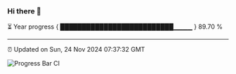 ### Hi there 👋

⏳ Year progress { ██████████████████████████▁▁▁▁ } 89.70 %

---

⏰ Updated on Sun, 24 Nov 2024 07:37:32 GMT

![Progress Bar CI](https://github.com/IshwaranRudhara/GIT-ACTION/workflows/Progress%20Bar%20CI/badge.svg)
